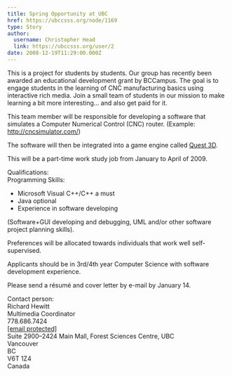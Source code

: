 ```yaml
---
title: Spring Opportunity at UBC 
href: https://ubccsss.org/node/1169
type: Story
author:
  username: Christopher Head
  link: https://ubccsss.org/user/2
date: 2008-12-19T11:29:00.000Z
---
```


<div class="field field-name-body field-type-text-with-summary field-label-hidden"><div class="field-items"><div class="field-item even"><p>This is a project for students by students. Our group has recently been awarded an educational development grant by BCCampus. The goal is to engage students in the learning of CNC manufacturing basics using interactive rich media. Join a small team of students in our mission to make learning a bit more interesting&#x2026; and also get paid for it.</p>
<p>This team member will be responsible for developing a software that simulates a Computer Numerical Control (CNC) router. (Example: <a href="http://cncsimulator.com/">http://cncsimulator.com/</a>)</p>
<p>The software will then be integrated into a game engine called <a href="http://quest3d.com/">Quest 3D</a>.</p>
<p>This will be a part-time work study job from January to April of 2009.</p>
<p>Qualifications:<br>
Programming Skills:</p>
<ul>
<li>Microsoft Visual C++/C++ a must</li>
<li>Java optional</li>
<li>Experience in software developing</li>
</ul>
<p>(Software+GUI developing and debugging, UML and/or other software project planning skills).</p>
<p>Preferences will be allocated towards individuals that work well self-supervised.</p>
<p>Applicants should be in 3rd/4th year Computer Science with software development experience.</p>
<p>Please send a r&#xE9;sum&#xE9; and cover letter by e-mail by January 14.</p>
<p>Contact person:<br>
Richard Hewitt<br>
Multimedia Coordinator<br>
778.686.7424<br>
<a href="/cdn-cgi/l/email-protection#bdcfd4ded5dccfd9d1d5d8cad4c9c9fddad0dcd4d193ded2d0"><span class="__cf_email__" data-cfemail="6a180309020b180e06020f1d031e1e2a0d070b030644090507">[email&#xA0;protected]</span></a><br>
Suite 2900&#x2013;2424 Main Mall, Forest Sciences Centre, UBC<br>
Vancouver<br>
BC<br>
V6T 1Z4<br>
Canada</p>
</div></div></div>    <footer>
          </footer>